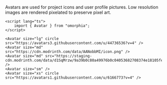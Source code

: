 Avatars are used for project icons and user profile pictures. Low resolution images are rendered pixelated to preserve pixel art.

```svelte example
<script lang="ts">
    import { Avatar } from "omorphia";
</script>

<Avatar size="lg" circle src="https://avatars3.githubusercontent.com/u/44736536?v=4" />
<Avatar size="md" src="https://cdn.modrinth.com/data/AANobbMI/icon.png" />
<Avatar size="md" src="https://staging-cdn.modrinth.com/data/d1SqMrzw/9a39b0c80a49976b0c04053682708374e18105fe.png" />
<Avatar size="sm" />
<Avatar size="xs" circle src="https://avatars1.githubusercontent.com/u/6166773?v=4" />
```
